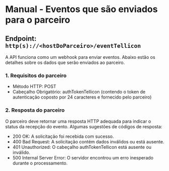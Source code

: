 # Manual - Eventos que são enviados para o parceiro

## Endpoint: `http(s)://<hostDoParceiro>/eventTellicon`

A API funciona como um webhook para enviar eventos. Abaixo estão os detalhes sobre os dados que serão enviados ao parceiro.

### 1. Requisitos do parceiro
- Método HTTP: POST
- Cabeçalho Obrigatório: authTokenTellicon (contendo o token de autenticação coposto por 24 caracteres e fornecido pelo parceiro)

### 2. Resposta do parceiro
  O parceiro deve retornar uma resposta HTTP adequada para indicar o status da recepção do evento. Algumas sugestões de códigos de resposta:
- 200 OK: A solicitação foi recebida com sucesso.
- 400 Bad Request: A solicitação contém dados inválidos ou está ausente.
- 401 Unauthorized: O cabeçalho authTokenTellicon está ausente ou inválido.
- 500 Internal Server Error: O servidor encontrou um erro inesperado durante o processamento.
